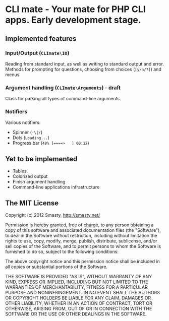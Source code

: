# CLI mate - Your mate for PHP CLI apps. Early development stage.


## Implemented features

### Input/Output (`CLImate\IO`)

Reading from standard input, as well as writing to standard output and error.
Methods for prompting for questions, choosing from choices (`[y/n/?]`) and menus.

### Argument handling (`CLImate\Arguments`) - draft

Class for parsing all types of command-line arguments.

### Notifiers

Various notifiers:

- Spinner (`-\|/`)
- Dots (`Loading...`)
- Progress bar (`48% [====>   ] 00:12`)


## Yet to be implemented

- Tables,
- Colorized output
- Finish argument handling
- Command-line applications infrastructure


## The MIT License


Copyright (c) 2012 Smasty, http://smasty.net/

Permission is hereby granted, free of charge, to any person obtaining
a copy of this software and associated documentation files (the
"Software"), to deal in the Software without restriction, including
without limitation the rights to use, copy, modify, merge, publish,
distribute, sublicense, and/or sell copies of the Software, and to
permit persons to whom the Software is furnished to do so, subject to
the following conditions:

The above copyright notice and this permission notice shall be
included in all copies or substantial portions of the Software.

THE SOFTWARE IS PROVIDED "AS IS", WITHOUT WARRANTY OF ANY KIND,
EXPRESS OR IMPLIED, INCLUDING BUT NOT LIMITED TO THE WARRANTIES OF
MERCHANTABILITY, FITNESS FOR A PARTICULAR PURPOSE AND
NONINFRINGEMENT. IN NO EVENT SHALL THE AUTHORS OR COPYRIGHT HOLDERS BE
LIABLE FOR ANY CLAIM, DAMAGES OR OTHER LIABILITY, WHETHER IN AN ACTION
OF CONTRACT, TORT OR OTHERWISE, ARISING FROM, OUT OF OR IN CONNECTION
WITH THE SOFTWARE OR THE USE OR OTHER DEALINGS IN THE SOFTWARE.